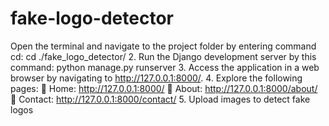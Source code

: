 # fake-logo-detector
Open the terminal and navigate to the project folder by entering command cd:
cd ./fake_logo_detector/ 
2. Run the Django development server by this command:
python manage.py runserver 
3. Access the application in a web browser by navigating to http://127.0.0.1:8000/.
4. Explore the following pages:
 Home: http://127.0.0.1:8000/
 About: http://127.0.0.1:8000/about/
 Contact: http://127.0.0.1:8000/contact/
5. Upload images to detect fake logos
